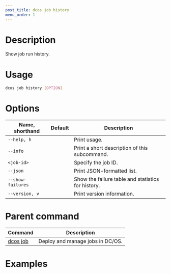 ```yaml
---
post_title: dcos job history
menu_order: 1
---
```

    
# Description
Show job run history.

# Usage

```bash
dcos job history [OPTION]
```

# Options

| Name, shorthand | Default | Description |
|---------|-------------|-------------|
| `--help, h`   |             |  Print usage. |
| `--info`   |             |  Print a short description of this subcommand. |
| `<job-id>`   |             |  Specify the job ID. |
| `--json`   |             |  Print JSON-formatted list. |
| `--show-failures`   |             |  Show the failure table and statistics for history. |
| `--version, v`   |             | Print version information. |

# Parent command

| Command | Description |
|---------|-------------|
| [dcos job](/docs/1.9/usage/cli/command-reference/dcos-job/) |  Deploy and manage jobs in DC/OS. |

# Examples